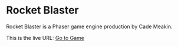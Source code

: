 # Rocket Blaster
Rocket Blaster is a Phaser game engine production by Cade Meakin.

This is the live URL:
[Go to Game](https://cademeakin.github.io/rocketblaster/)
